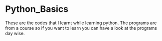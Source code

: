 # Python_Basics
These are the codes that I learnt while learning python.
The programs are from a course so if you want to learn you can have a look at the programs day wise.
